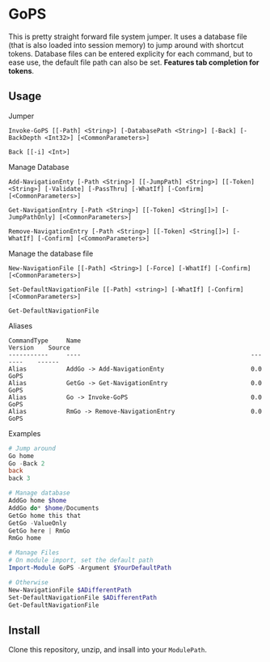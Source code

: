# GoPS

This is pretty straight forward file system jumper.
It uses a database file (that is also loaded into session memory) to jump around with shortcut tokens.
Database files can be entered explicity for each command, but to ease use, the default file path can also be set.
**Features tab completion for tokens**.

## Usage

Jumper

``` plaintext
Invoke-GoPS [[-Path] <String>] [-DatabasePath <String>] [-Back] [-BackDepth <Int32>] [<CommonParameters>]

Back [[-i] <Int>]
```

Manage Database

``` plaintext
Add-NavigationEnty [-Path <String>] [[-JumpPath] <String>] [[-Token] <String>] [-Validate] [-PassThru] [-WhatIf] [-Confirm] [<CommonParameters>]

Get-NavigationEntry [-Path <String>] [[-Token] <String[]>] [-JumpPathOnly] [<CommonParameters>]

Remove-NavigationEntry [-Path <String>] [[-Token] <String[]>] [-WhatIf] [-Confirm] [<CommonParameters>]
```

Manage the database file

``` plaintext
New-NavigationFile [[-Path] <String>] [-Force] [-WhatIf] [-Confirm] [<CommonParameters>]

Set-DefaultNavigationFile [[-Path] <string>] [-WhatIf] [-Confirm]  [<CommonParameters>]

Get-DefaultNavigationFile
```

Aliases

``` plaintext
CommandType     Name                                               Version    Source
-----------     ----                                               -------    ------
Alias           AddGo -> Add-NavigationEnty                        0.0        GoPS
Alias           GetGo -> Get-NavigationEntry                       0.0        GoPS
Alias           Go -> Invoke-GoPS                                  0.0        GoPS
Alias           RmGo -> Remove-NavigationEntry                     0.0        GoPS

```

Examples
``` powershell
# Jump around
Go home
Go -Back 2
back
back 3

# Manage database
AddGo home $home
AddGo do* $home/Documents
GetGo home this that
GetGo -ValueOnly
GetGo here | RmGo
RmGo home

# Manage Files
# On module import, set the default path
Import-Module GoPS -Argument $YourDefaultPath

# Otherwise
New-NavigationFile $ADifferentPath
Set-DefaultNavigationFile $ADifferentPath
Get-DefaultNavigationFile
```

## Install

Clone this repository, unzip, and insall into your `ModulePath`.
